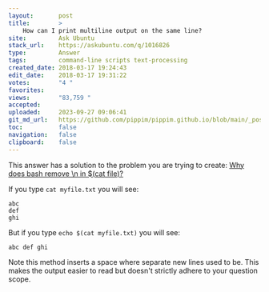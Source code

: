 ```yaml
---
layout:       post
title:        >
    How can I print multiline output on the same line?
site:         Ask Ubuntu
stack_url:    https://askubuntu.com/q/1016826
type:         Answer
tags:         command-line scripts text-processing
created_date: 2018-03-17 19:24:43
edit_date:    2018-03-17 19:31:22
votes:        "4 "
favorites:    
views:        "83,759 "
accepted:     
uploaded:     2023-09-27 09:06:41
git_md_url:   https://github.com/pippim/pippim.github.io/blob/main/_posts/2018/2018-03-17-How-can-I-print-multiline-output-on-the-same-line_.md
toc:          false
navigation:   false
clipboard:    false
---
```


This answer has a solution to the problem you are trying to create: [Why does bash remove \n in $(cat file)?][1]

If you type `cat myfile.txt` you will see:

``` 
abc
def
ghi
```

But if you type `echo $(cat myfile.txt)` you will see:

``` 
abc def ghi
```

Note this method inserts a space where separate new lines used to be. This makes the output easier to read but doesn't strictly adhere to your question scope.

  [1]: https://askubuntu.com/questions/121866/why-does-bash-remove-n-in-cat-file
